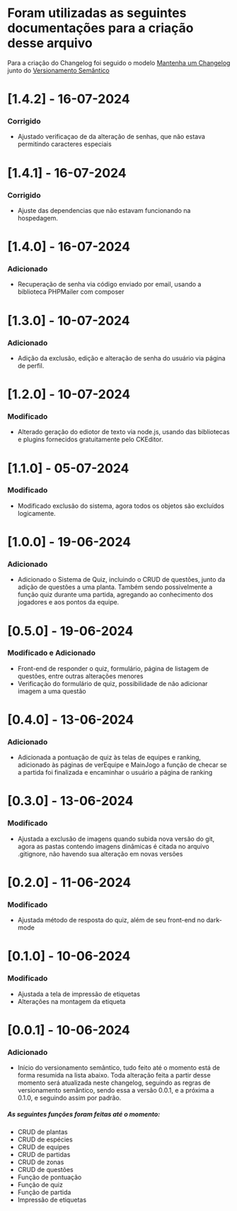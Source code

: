 # Foram utilizadas as seguintes documentações para a criação desse arquivo

Para a criação do Changelog foi seguido o modelo [Mantenha um Changelog](https://keepachangelog.com/pt-BR/1.0.0/) junto do [Versionamento Semântico](https://semver.org/lang/pt-BR/)

# [1.4.2] - 16-07-2024
### Corrigido
- Ajustado verificaçao de da alteração de senhas, que não estava permitindo caracteres especiais

# [1.4.1] - 16-07-2024
### Corrigido
- Ajuste das dependencias que não estavam funcionando na hospedagem.

# [1.4.0] - 16-07-2024
### Adicionado
- Recuperação de senha via código enviado por email, usando a biblioteca PHPMailer com composer

# [1.3.0] - 10-07-2024
### Adicionado
- Adição da exclusão, edição e alteração de senha do usuário via página de perfil.

# [1.2.0] - 10-07-2024
### Modificado
- Alterado geração do ediotor de texto via node.js, usando das bibliotecas e plugins fornecidos gratuitamente pelo CKEditor.

# [1.1.0] - 05-07-2024
### Modificado
- Modificado exclusão do sistema, agora todos os objetos são excluídos logicamente.

# [1.0.0] - 19-06-2024
### Adicionado
- Adicionado o Sistema de Quiz, incluindo o CRUD de questões, junto da adição de questões a uma planta. Também sendo possivelmente a função quiz durante uma partida, agregando ao conhecimento dos jogadores e aos pontos da equipe.

# [0.5.0] - 19-06-2024
### Modificado e Adicionado
- Front-end de responder o quiz, formulário, página de listagem de questões, entre outras alterações menores
- Verificação do formulário de quiz, possibilidade de não adicionar imagem a uma questão

# [0.4.0] - 13-06-2024
### Adicionado
- Adicionada a pontuação de quiz às telas de equipes e ranking, adicionado às páginas de verEquipe e MainJogo a função de checar se a partida foi finalizada e encaminhar o usuário a página de ranking

# [0.3.0] - 13-06-2024
### Modificado
- Ajustada a exclusão de imagens quando subida nova versão do git, agora as pastas contendo imagens dinâmicas é citada no arquivo .gitignore, não havendo sua alteração em novas versões

# [0.2.0] - 11-06-2024
### Modificado
- Ajustada método de resposta do quiz, além de seu front-end no dark-mode

# [0.1.0] - 10-06-2024
### Modificado
- Ajustada a tela de impressão de etiquetas
- Alterações na montagem da etiqueta

# [0.0.1] - 10-06-2024
### Adicionado
- Início do versionamento semântico, tudo feito até o momento está de forma resumida na lista abaixo. Toda alteração feita a partir desse momento será atualizada neste changelog, seguindo as regras de versionamento semântico, sendo essa a versão 0.0.1, e a próxima a 0.1.0, e seguindo assim por padrão.

##### As seguintes funções foram feitas até o momento:
- CRUD de plantas
- CRUD de espécies
- CRUD de equipes
- CRUD de partidas
- CRUD de zonas
- CRUD de questões
- Função de pontuação 
- Função de quiz 
- Função de partida
- Impressão de etiquetas
